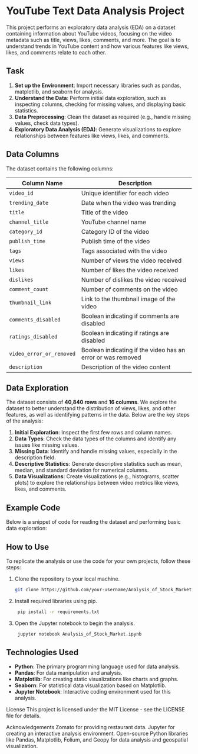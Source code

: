 # YouTube Text Data Analysis Project

This project performs an exploratory data analysis (EDA) on a dataset containing information about YouTube videos, focusing on the video metadata such as title, views, likes, comments, and more. The goal is to understand trends in YouTube content and how various features like views, likes, and comments relate to each other.

## Task

1. **Set up the Environment**: Import necessary libraries such as pandas, matplotlib, and seaborn for analysis.
2. **Understand the Data**: Perform initial data exploration, such as inspecting columns, checking for missing values, and displaying basic statistics.
3. **Data Preprocessing**: Clean the dataset as required (e.g., handle missing values, check data types).
4. **Exploratory Data Analysis (EDA)**: Generate visualizations to explore relationships between features like views, likes, and comments.

## Data Columns

The dataset contains the following columns:

| Column Name              | Description |
| ------------------------ | ----------- |
| `video_id`               | Unique identifier for each video |
| `trending_date`          | Date when the video was trending |
| `title`                  | Title of the video |
| `channel_title`          | YouTube channel name |
| `category_id`            | Category ID of the video |
| `publish_time`           | Publish time of the video |
| `tags`                   | Tags associated with the video |
| `views`                  | Number of views the video received |
| `likes`                  | Number of likes the video received |
| `dislikes`               | Number of dislikes the video received |
| `comment_count`          | Number of comments on the video |
| `thumbnail_link`         | Link to the thumbnail image of the video |
| `comments_disabled`      | Boolean indicating if comments are disabled |
| `ratings_disabled`       | Boolean indicating if ratings are disabled |
| `video_error_or_removed` | Boolean indicating if the video has an error or was removed |
| `description`            | Description of the video content |

## Data Exploration

The dataset consists of **40,840 rows** and **16 columns**. We explore the dataset to better understand the distribution of views, likes, and other features, as well as identifying patterns in the data. Below are the key steps of the analysis:

1. **Initial Exploration**: Inspect the first few rows and column names.
2. **Data Types**: Check the data types of the columns and identify any issues like missing values.
3. **Missing Data**: Identify and handle missing values, especially in the description field.
4. **Descriptive Statistics**: Generate descriptive statistics such as mean, median, and standard deviation for numerical columns.
5. **Data Visualizations**: Create visualizations (e.g., histograms, scatter plots) to explore the relationships between video metrics like views, likes, and comments.

## Example Code

Below is a snippet of code for reading the dataset and performing basic data exploration:

## How to Use
To replicate the analysis or use the code for your own projects, follow these steps:
1. Clone the repository to your local machine.
   ```bash
   git clone https://github.com/your-username/Analysis_of_Stock_Market.git

2. Install required libraries using pip.
   ```bash 
    pip install -r requirements.txt

3. Open the Jupyter notebook to begin the analysis.
   ```bash 
    jupyter notebook Analysis_of_Stock_Market.ipynb


## Technologies Used
- **Python**: The primary programming language used for data analysis.
- **Pandas**: For data manipulation and analysis.
- **Matplotlib**: For creating static visualizations like charts and graphs.
- **Seaborn**: For statistical data visualization based on Matplotlib.
- **Jupyter Notebook**: Interactive coding environment used for this analysis.

License
This project is licensed under the MIT License - see the LICENSE file for details.

Acknowledgements
Zomato for providing restaurant data.
Jupyter for creating an interactive analysis environment.
Open-source Python libraries like Pandas, Matplotlib, Folium, and Geopy for data analysis and geospatial visualization.
